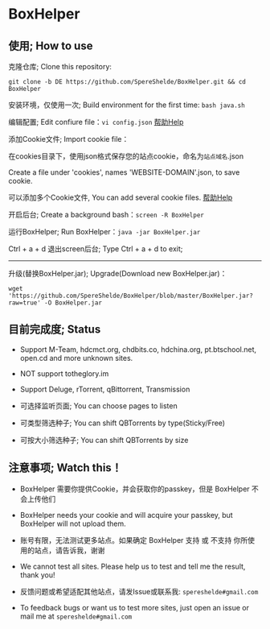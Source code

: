 # BoxHelper

## 使用; How to use

克隆仓库; Clone this repository:

`git clone -b DE https://github.com/SpereShelde/BoxHelper.git && cd BoxHelper`

安装环境，仅使用一次; Build environment for the first time: `bash java.sh`

编辑配置; Edit confiure file：`vi config.json` [帮助Help](https://github.com/SpereShelde/BoxHelper/wiki/DE%E5%88%86%E6%94%AF%E5%8F%82%E6%95%B0%E8%AF%B4%E6%98%8E)

添加Cookie文件; Import cookie file：

在cookies目录下，使用json格式保存您的站点cookie，命名为`站点域名`.json

Create a file under 'cookies', names 'WEBSITE-DOMAIN'.json, to save cookie.

可以添加多个Cookie文件, You can add several cookie files. [帮助Help](https://github.com/SpereShelde/BoxHelper/wiki/%E4%BF%9D%E5%AD%98Cookie;-How-to-save-cookies)

开启后台; Create a background bash：`screen -R BoxHelper`

运行BoxHelper; Run BoxHelper：`java -jar BoxHelper.jar`

Ctrl + a + d 退出screen后台; Type Ctrl + a + d to exit;

---

升级(替换BoxHelper.jar); Upgrade(Download new BoxHelper.jar)：

`wget 'https://github.com/SpereShelde/BoxHelper/blob/master/BoxHelper.jar?raw=true' -O BoxHelper.jar`

## 目前完成度; Status

- Support M-Team, hdcmct.org, chdbits.co, hdchina.org, pt.btschool.net, open.cd and more unknown sites.

- NOT support totheglory.im

- Support Deluge, rTorrent, qBittorrent, Transmission

- 可选择监听页面; You can choose pages to listen

- 可类型筛选种子; You can shift QBTorrents by type(Sticky/Free)

- 可按大小筛选种子; You can shift QBTorrents by size

## 注意事项; Watch this！ 

- BoxHelper 需要你提供Cookie，并会获取你的passkey，但是 BoxHelper 不会上传他们

- BoxHelper needs your cookie and will acquire your passkey, but BoxHelper will not upload them.

- 账号有限，无法测试更多站点。如果确定 BoxHelper 支持 或 不支持 你所使用的站点，请告诉我，谢谢

- We cannot test all sites. Please help us to test and tell me the result, thank you!

- 反馈问题或希望适配其他站点，请发Issue或联系我: `spereshelde#gmail.com`

- To feedback bugs or want us to test more sites, just open an issue or mail me at `spereshelde#gmail.com`

